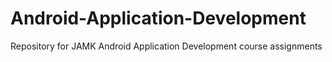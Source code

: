 # Android-Application-Development

Repository for JAMK Android Application Development course assignments
